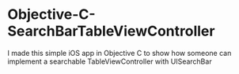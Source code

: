 # Objective-C-SearchBarTableViewController
I made this simple iOS app in Objective C  to show how someone can implement a searchable TableViewController with UISearchBar
